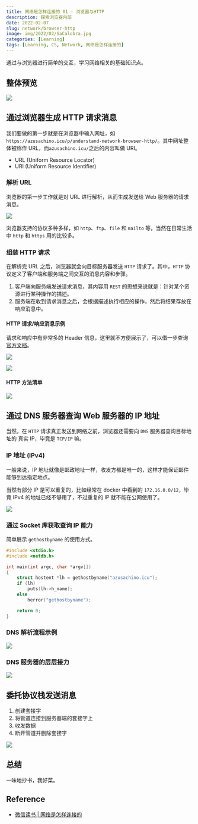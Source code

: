 ```yaml
---
title: 网络是怎样连接的 01 - 浏览器与HTTP
description: 探索浏览器内部
date: 2022-02-07
slug: network/browser-http
image: img/2022/02/SaCalobra.jpg
categories: [Learning]
tags: [Learning, CS, Network, 网络是怎样连接的]
---
```


通过与浏览器进行简单的交互，学习网络相关的基础知识点。

## 整体预览

![ ](img/2022/02/network-preface.jfif)

## 通过浏览器生成 HTTP 请求消息

我们要做的第一步就是在浏览器中输入网址，如`https://azusachino.icu/p/understand-network-browser-http/`。其中网址整体被称作 URL，而`azusachino.icu/`之后的内容叫做 URI。

- URL (Uniform Resource Locator)
- URI (Uniform Resource Identifier)

### 解析 URL

浏览器的第一步工作就是对 URL 进行解析，从而生成发送给 Web 服务器的请求消息。

![ ](img/2022/02/network-http-elements.jfif)

浏览器支持的协议多种多样，如 `http`、`ftp`、`file` 和 `mailto` 等，当然在日常生活中 `http` 和 `https` 用的比较多。

### 组装 HTTP 请求

在解析完 URL 之后，浏览器就会向目标服务器发送 `HTTP` 请求了。其中，`HTTP` 协议定义了客户端和服务端之间交互的消息内容和步骤。

1. 客户端向服务端发送请求消息，其内容用 `REST` 的思想来说就是：针对某个资源进行某种操作的描述。
2. 服务端在收到请求消息之后，会根据描述执行相应的操作，然后将结果存放在响应消息中。

#### HTTP 请求/响应消息示例

请求和响应中有非常多的 Header 信息，这里就不方便展示了，可以借一步查询[官方文档](https://developer.mozilla.org/zh-CN/docs/Glossary/HTTP_header)。

![ ](img/2022/02/network-http-request.png)

![ ](img/2022/02/network-http-response.png)

#### HTTP 方法清单

![ ](img/2022/02/network-http-methods.jfif)

## 通过 DNS 服务器查询 Web 服务器的 IP 地址

当然，在 `HTTP` 请求真正发送到网络之前，浏览器还需要向 `DNS` 服务器查询目标地址的 真实 IP，毕竟是 `TCP/IP` 嘛。

### IP 地址 (IPv4)

一般来说，IP 地址就像是邮政地址一样，收发方都是唯一的，这样才能保证邮件能够到达指定地点。

当然有部分 IP 是可以重复的，比如经常在 docker 中看到的 `172.16.0.0/12`，毕竟 IPv4 的地址已经不够用了，不过重复的 IP 就不能在公网使用了。

![ ](img/2022/02/network-http-ip.jfif)

### 通过 Socket 库获取查询 IP 能力

简单展示 `gethostbyname` 的使用方式。

```c
#include <stdio.h>
#include <netdb.h>

int main(int argc, char *argv[])
{
    struct hostent *lh = gethostbyname("azusachino.icu");
    if (lh)
        puts(lh->h_name);
    else
        herror("gethostbyname");

    return 0;
}
```

### DNS 解析流程示例

![ ](img/2022/02/network-http-dns-resolve.jfif)

### DNS 服务器的层层接力

![ ](img/2022/02/network-http-dns-search.jfif)

## 委托协议栈发送消息

1. 创建套接字
2. 将管道连接到服务器端的套接字上
3. 收发数据
4. 断开管道并删除套接字

![ ](img/2022/02/network-http-socket.jfif)

## 总结

一味地抄书，我好菜。

## Reference

- [微信读书 | 网络是怎样连接的](https://weread.qq.com/web/reader/6f932ec05dd9eb6f96f14b9kc81322c012c81e728d9d180)
